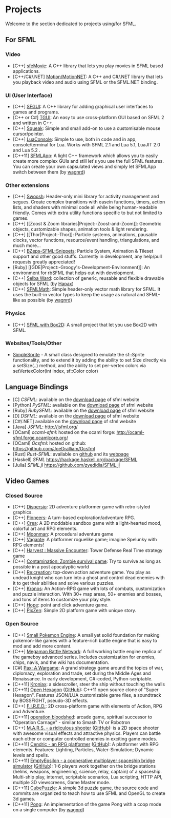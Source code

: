 # Projects

Welcome to the section dedicated to projects using/for SFML.

## For SFML

### Video
* [C++] [sfeMovie](http://sfemovie.yalir.org/): A C++ library that lets you play movies in SFML based applications.
* [C++/C#/.NET] [Motion/MotionNET](http://en.sfml-dev.org/forums/index.php?topic=16221.0): A C++ and C#/.NET library that lets you playback video and audio using SFML or the SFML.NET binding.

### UI (User Interface)
* [C++] [SFGUI](http://sfgui.sfml-dev.de/): A C++ library for adding graphical user interfaces to games and programs.
* [C++ or C#] [TGUI](http://tgui.eu/): An easy to use cross-platform GUI based on SFML 2 and written in C++.
* [C++] [Squeak](http://en.sfml-dev.org/forums/index.php?topic=14428.0): Simple and small add-on to use a customisable mouse cursor/pointer.
* [C++] [LuaConsole](http://en.sfml-dev.org/forums/index.php?topic=15962.msg114040#msg114040): Simple to use, both in code and in app, console/terminal for Lua. Works with SFML 2.1 and Lua 5.1, LuaJIT 2.0 and Lua 5.2 .
* [C++11] [SFMLApp](https://github.com/wagnrd/SFMLMath): A light C++ framework which allows you to easily create more complex GUIs and still let's you use the full SFML features. You can create your own capsulated views and simply let SFMLApp switch between them (by [wagnrd](https://github.com/wagnrd))

### Other extensions
* [C++] [Swoosh](https://github.com/TheMaverickProgrammer/Swoosh): Header-only mini library for activity management and segues. Create complex transitions with easein functions, timers, action lists, and shaders with minimal code all while being human-readable friendly. Comes with extra utility functions specific to but not limited to games.
* [C++] [[Zoost & Zoom libraries|Project:-Zoost-and-Zoom]]: Geometric objects, customizable shapes, animation tools & light rendering.
* [C++] [[Thor|Project:-Thor]]: Particle systems, animations, pausable clocks, vector functions, resource/event handling, triangulations, and much more...
* [C++] [BZeps-SFML-Snippets](https://github.com/BarrensZeppelin/BZeps-SFML-Snippets): Particle System, Animation & Tileset support and other good stuffs. Currently in development, any help/pull requests greatly appreciated!
* [Ruby] [[GDE|Project:-Groogy's-Development-Environment]]: An environment for rbSFML that helps out with development.
* [C++] [Selba Ward](http://en.sfml-dev.org/forums/index.php?topic=19496): collection of generic, reusable and flexible drawable objects for SFML (by [Hapax](https://github.com/hapaxia))
* [C++] [SFMLMath](https://github.com/wagnrd/SFMLMath): Simple header-only vector math library for SFML. It uses the built-in vector types to keep the usage as natural and SFML-like as possible (by [wagnrd](https://github.com/wagnrd))

### Physics
* [C++] [SFML with Box2D](https://github.com/Krozark/Ekiis): A small project that let you use Box2D with SFML.

### Websites/Tools/Other
* [SimpleSprite](http://en.sfml-dev.org/forums/index.php?topic=10491.0) - A small class designed to emulate the sf::Sprite functionality, and to extend it by adding the ability to set Size directly via a setSize(..) method, and the ability to set per-vertex colors via setVertexColor(int index, sf::Color color)

## Language Bindings

* [C] *CSFML*: available on the [download page](http://www.sfml-dev.org/download.php) of sfml website
* [Python] *PySFML*: available on the [download page](http://www.sfml-dev.org/download.php) of sfml website
* [Ruby] *RubySFML*: available on the [download page](http://www.sfml-dev.org/download.php) of sfml website
* [D] *DSFML*: available on the [download page](http://www.sfml-dev.org/download.php) of sfml website
* [C#/.NET] available on the [download page](http://www.sfml-dev.org/download.php) of sfml website
* [Java] *JSFML*: http://jsfml.org/
* [OCaml] *ocaml-sfml*: hosted on the ocaml forge: http://ocaml-sfml.forge.ocamlcore.org/
* [OCaml] *Ocsfml*: hosted on github: https://github.com/JoeDralliam/Ocsfml
* [Rust] *Rust-SFML*: available on [github](https://github.com/JeremyLetang/rust-sfml) and its [webpage](http://rust-sfml.org)
* [Haskell] *SFML* https://hackage.haskell.org/package/SFML
* [Julia] *SFML.jl* https://github.com/zyedidia/SFML.jl

## Video Games
### Closed Source
* [C++] [Dispersio](http://store.steampowered.com/app/563180): 2D adventure platformer game with retro-styled graphics.
* [C++] [Pioneers](http://www.pioneersgame.com/): A turn-based exploration/adventure RPG.
* [C++] [Crea](http://www.playcrea.com/): A 2D moddable sandbox game with a light-hearted mood, colorful art and RPG elements. 
* [C++] [Moonman](http://moonman.io): A procedural adventure game
* [C++] [Vagante](http://vagantegame.com/): A platformer roguelike game; imagine Spelunky with RPG elements! 
* [C++] [Harvest : Massive Encounter](http://www.oxeyegames.com/harvest/): Tower Defense Real Time strategy game
* [C++] [Contamination: Zombie survival game](http://foxfiredev.net/portfolio/zombie-survival-game-2d/): Try to survive as long as possible in a post apocalyptic world
* [C++] [Re:creation](https://eliasdaler.wordpress.com/2014/10/19/recreation-info-press-kit/): top-down action adventure game. You play as undead knight who can turn into a ghost and control dead enemies with it to get their abilities and solve various puzzles.
* [C++] [Kronos](http://www.indiedb.com/games/kronos): An Action-RPG game with lots of combats, customization and puzzle interaction. With 30+ map areas, 50+ enemies and bosses, and tons of items to customize your play style.
* [C++] [Hope](http://hope.glusoft.com/): point and click adventure game. 
* [C++] [PixZen](http://www.indiedb.com/games/pixzen): Simple 2D platform game with unique story.

### Open Source
* [C++] [Small Pokemon Engine](https://github.com/TheMaverickProgrammer/PokemonHeartGold-Swoosh): A small yet solid foundation for making pokemon-like games with a feature-rich battle engine that is easy to mod and add more content.
* [C++] [Megaman Battle Network](https://github.com/TheMaverickProgrammer/battlenetwork): A full working battle engine replica of the gameboy advanced series. Includes customization for enemies, chips, navis, and the wiki has documentation.
* [C#] [Pax: A Wargame](http://paxgame.sourceforge.net): A grand strategy game around the topics of war, diplomacy, exploration and trade, set during the Middle Ages and Renaissance. In early development, C#-coded, Python-scriptable.
* [C++11] [Kroniax](http://github.com/AlexAUT/Kroniax_Cpp): a sidescroller, steer the ship without touching the walls
* [C++11] [Open Hexagon](http://vittorioromeo.info/projects.html) ([GitHub](https://github.com/SuperV1234/SSVOpenHexagon)): C++11 open source clone of "Super Hexagon". Features JSON/LUA customizable game files, a soundtrack by BOSSFIGHT, pseudo-3D effects.
* [C++] [F.I.R.E.D.](https://github.com/achpile/fired/): 2D cross-platform game with elements of Action, RPG and Adventure.
* [C++11] [operation bloodshed](https://github.com/SuperV1234/SSVBloodshed): arcade game, spiritual successor to "Operation Carnage" - similar to Smash TV or Robotron
* [C++] [M.A.R.S. - a ridiculous shooter](http://mars-game.sourceforge.net/) ([GitHub](https://github.com/thelaui/M.A.R.S.)): is a 2D space shooter with awesome visual effects and attractive physics. Players can battle each other or computer controlled enemies in exciting game modes.
* [C++11] [Cendric - an RPG platformer](http://cendric.ch/) ([GitHub](https://github.com/Tizian/Cendric2)): A platformer with RPG elements. Features: Lighting, Particles, Water-Simulation; Dynamic levels and spells.
* [C++11] [EmptyEpsilon - a cooperative multiplayer spaceship bridge simulator](http://emptyepsilon.org) ([GitHub](https://github.com/daid/EmptyEpsilon)): 1-6 players work together on the bridge stations (helms, weapons, engineering, science, relay, captain) of a spaceship. Multi-ship play, internet, scriptable scenarios, Lua scripting, HTTP API, multiple 3D viewscreens, Game Master mode.
* [C++11] [CubePuzzle](https://github.com/Dandarawy/OpenGLPuzzleGame): A simple 3d puzzle game, the source code and commits are organized to teach how to use SFML and OpenGL to create 3d games.
* [C++11] [Pong](https://github.com/wagnrd/Pong): An implementation of the game Pong with a coop mode on a single computer (by [wagnrd](https://github.com/wagnrd))